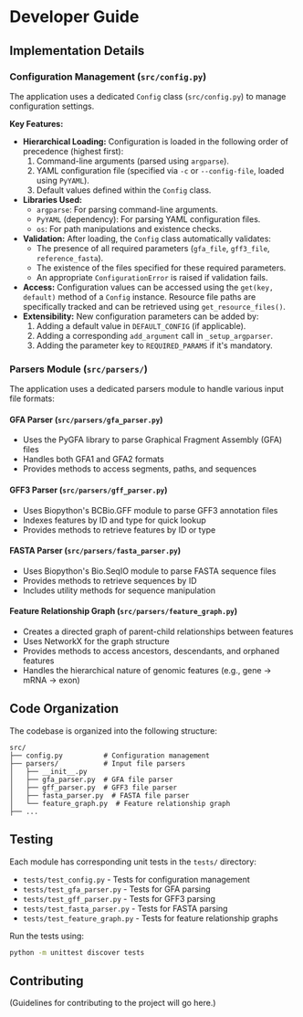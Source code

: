# Developer Guide

## Implementation Details

### Configuration Management (`src/config.py`)

The application uses a dedicated `Config` class (`src/config.py`) to manage configuration settings.

**Key Features:**

*   **Hierarchical Loading:** Configuration is loaded in the following order of precedence (highest first):
    1.  Command-line arguments (parsed using `argparse`).
    2.  YAML configuration file (specified via `-c` or `--config-file`, loaded using `PyYAML`).
    3.  Default values defined within the `Config` class.
*   **Libraries Used:**
    *   `argparse`: For parsing command-line arguments.
    *   `PyYAML` (dependency): For parsing YAML configuration files.
    *   `os`: For path manipulations and existence checks.
*   **Validation:** After loading, the `Config` class automatically validates:
    *   The presence of all required parameters (`gfa_file`, `gff3_file`, `reference_fasta`).
    *   The existence of the files specified for these required parameters.
    *   An appropriate `ConfigurationError` is raised if validation fails.
*   **Access:** Configuration values can be accessed using the `get(key, default)` method of a `Config` instance. Resource file paths are specifically tracked and can be retrieved using `get_resource_files()`.
*   **Extensibility:** New configuration parameters can be added by:
    1.  Adding a default value in `DEFAULT_CONFIG` (if applicable).
    2.  Adding a corresponding `add_argument` call in `_setup_argparser`.
    3.  Adding the parameter key to `REQUIRED_PARAMS` if it's mandatory.

### Parsers Module (`src/parsers/`)

The application uses a dedicated parsers module to handle various input file formats:

#### GFA Parser (`src/parsers/gfa_parser.py`)

* Uses the PyGFA library to parse Graphical Fragment Assembly (GFA) files
* Handles both GFA1 and GFA2 formats
* Provides methods to access segments, paths, and sequences

#### GFF3 Parser (`src/parsers/gff_parser.py`)

* Uses Biopython's BCBio.GFF module to parse GFF3 annotation files
* Indexes features by ID and type for quick lookup
* Provides methods to retrieve features by ID or type

#### FASTA Parser (`src/parsers/fasta_parser.py`)

* Uses Biopython's Bio.SeqIO module to parse FASTA sequence files
* Provides methods to retrieve sequences by ID
* Includes utility methods for sequence manipulation

#### Feature Relationship Graph (`src/parsers/feature_graph.py`)

* Creates a directed graph of parent-child relationships between features
* Uses NetworkX for the graph structure
* Provides methods to access ancestors, descendants, and orphaned features
* Handles the hierarchical nature of genomic features (e.g., gene → mRNA → exon)

## Code Organization

The codebase is organized into the following structure:

```
src/
├── config.py          # Configuration management
├── parsers/           # Input file parsers
│   ├── __init__.py
│   ├── gfa_parser.py  # GFA file parser
│   ├── gff_parser.py  # GFF3 file parser
│   ├── fasta_parser.py  # FASTA file parser
│   └── feature_graph.py  # Feature relationship graph
├── ...
```

## Testing

Each module has corresponding unit tests in the `tests/` directory:

* `tests/test_config.py` - Tests for configuration management
* `tests/test_gfa_parser.py` - Tests for GFA parsing
* `tests/test_gff_parser.py` - Tests for GFF3 parsing
* `tests/test_fasta_parser.py` - Tests for FASTA parsing
* `tests/test_feature_graph.py` - Tests for feature relationship graphs

Run the tests using:

```bash
python -m unittest discover tests
```

## Contributing

(Guidelines for contributing to the project will go here.)

